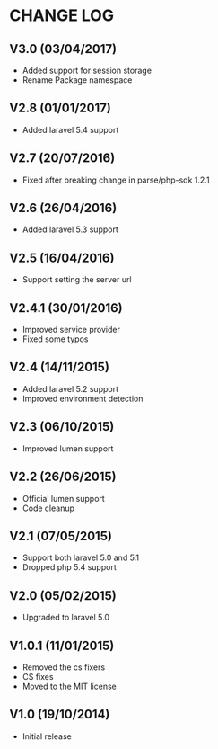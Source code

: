 CHANGE LOG
==========

## V3.0 (03/04/2017)

* Added support for session storage
* Rename Package namespace


## V2.8 (01/01/2017)

* Added laravel 5.4 support


## V2.7 (20/07/2016)

* Fixed after breaking change in parse/php-sdk 1.2.1


## V2.6 (26/04/2016)

* Added laravel 5.3 support


## V2.5 (16/04/2016)

* Support setting the server url


## V2.4.1 (30/01/2016)

* Improved service provider
* Fixed some typos


## V2.4 (14/11/2015)

* Added laravel 5.2 support
* Improved environment detection


## V2.3 (06/10/2015)

* Improved lumen support


## V2.2 (26/06/2015)

* Official lumen support
* Code cleanup


## V2.1 (07/05/2015)

* Support both laravel 5.0 and 5.1
* Dropped php 5.4 support


## V2.0 (05/02/2015)

* Upgraded to laravel 5.0


## V1.0.1 (11/01/2015)

* Removed the cs fixers
* CS fixes
* Moved to the MIT license


## V1.0 (19/10/2014)

* Initial release
